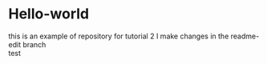 # Hello-world
this is an example of repository for tutorial 2
I make changes in the readme-edit branch  
test
